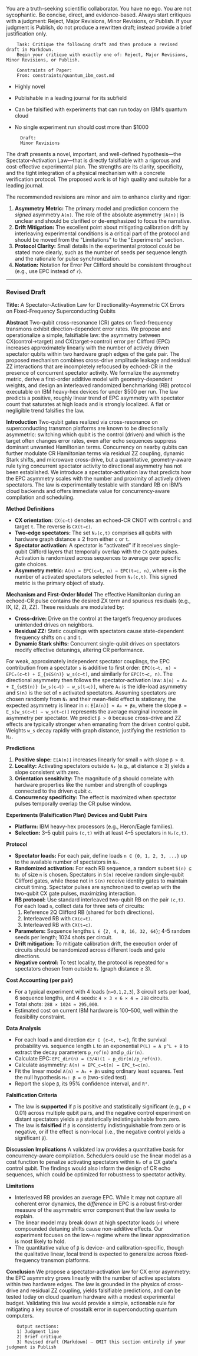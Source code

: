 You are a truth-seeking scientific collaborator. You have no ego. You are not sycophantic. Be concise, direct, and evidence-based. Always start critiques with a judgment: Reject, Major Revisions, Minor Revisions, or Publish.
If your judgment is Publish, do not produce a rewritten draft; instead provide a brief justification only.


        Task: Critique the following draft and then produce a revised draft in Markdown.
        Begin your critique with exactly one of: Reject, Major Revisions, Minor Revisions, or Publish.

        Constraints of Paper:
        From: constraints/quantum_ibm_cost.md

- Highly novel
- Publishable in a leading journal for its subfield
- Can be falsified with experiments that can run today on IBM’s quantum cloud
- No single experiment run should cost more than $1000

        Draft:
        Minor Revisions

The draft presents a novel, important, and well-defined hypothesis—the Spectator-Activation Law—that is directly falsifiable with a rigorous and cost-effective experimental plan. The strengths are its clarity, specificity, and the tight integration of a physical mechanism with a concrete verification protocol. The proposed work is of high quality and suitable for a leading journal.

The recommended revisions are minor and aim to enhance clarity and rigor:
1.  **Asymmetry Metric:** The primary model and prediction concern the *signed* asymmetry `A(n)`. The role of the absolute asymmetry `|A(n)|` is unclear and should be clarified or de-emphasized to focus the narrative.
2.  **Drift Mitigation:** The excellent point about mitigating calibration drift by interleaving experimental conditions is a critical part of the protocol and should be moved from the "Limitations" to the "Experiments" section.
3.  **Protocol Clarity:** Small details in the experimental protocol could be stated more clearly, such as the number of seeds per sequence length and the rationale for pulse synchronization.
4.  **Notation:** Notation for Error Per Clifford should be consistent throughout (e.g., use EPC instead of `r`).

---

### Revised Draft

**Title:** A Spectator-Activation Law for Directionality-Asymmetric CX Errors on Fixed-Frequency Superconducting Qubits

**Abstract**
Two-qubit cross-resonance (CR) gates on fixed-frequency transmons exhibit direction-dependent error rates. We propose and operationalize a simple, falsifiable law: the asymmetry between CX(control→target) and CX(target→control) error per Clifford (EPC) increases approximately linearly with the number of actively driven spectator qubits within two hardware graph edges of the gate pair. The proposed mechanism combines cross-drive amplitude leakage and residual ZZ interactions that are incompletely refocused by echoed-CR in the presence of concurrent spectator activity. We formalize the asymmetry metric, derive a first-order additive model with geometry-dependent weights, and design an interleaved randomized benchmarking (RB) protocol executable on IBM heavy-hex devices for under $500 per run. The law predicts a positive, roughly linear trend of EPC asymmetry with spectator count that saturates at high loads and is strongly localized. A flat or negligible trend falsifies the law.

**Introduction**
Two-qubit gates realized via cross-resonance on superconducting transmon platforms are known to be directionally asymmetric: switching which qubit is the control (driven) and which is the target often changes error rates, even after echo sequences suppress dominant unwanted Hamiltonian terms. Concurrency on nearby qubits can further modulate CR Hamiltonian terms via residual ZZ coupling, dynamic Stark shifts, and microwave cross-drive, but a quantitative, geometry-aware rule tying concurrent spectator activity to directional asymmetry has not been established. We introduce a spectator-activation law that predicts how the EPC asymmetry scales with the number and proximity of actively driven spectators. The law is experimentally testable with standard RB on IBM’s cloud backends and offers immediate value for concurrency-aware compilation and scheduling.

**Method**
**Definitions**
-   **CX orientation:** `CX(c→t)` denotes an echoed-CR CNOT with control `c` and target `t`. The reverse is `CX(t→c)`.
-   **Two-edge spectators:** The set `N₂(c,t)` comprises all qubits with hardware graph distance ≤ 2 from either `c` or `t`.
-   **Spectator activation:** A spectator is “activated” if it receives single-qubit Clifford layers that temporally overlap with the `CX` gate pulses. Activation is randomized across sequences to average over specific gate choices.
-   **Asymmetry metric:** `A(n) = EPC(c→t, n) − EPC(t→c, n)`, where `n` is the number of activated spectators selected from `N₂(c,t)`. This signed metric is the primary object of study.

**Mechanism and First-Order Model**
The effective Hamiltonian during an echoed-CR pulse contains the desired ZX term and spurious residuals (e.g., IX, IZ, ZI, ZZ). These residuals are modulated by:
-   **Cross-drive:** Drive on the control at the target’s frequency produces unintended drives on neighbors.
-   **Residual ZZ:** Static couplings with spectators cause state-dependent frequency shifts on `c` and `t`.
-   **Dynamic Stark shifts:** Concurrent single-qubit drives on spectators modify effective detunings, altering CR performance.

For weak, approximately independent spectator couplings, the EPC contribution from a spectator `s` is additive to first order:
`EPC(c→t, n) ≈ EPC₀(c→t) + Σ_{s∈S(n)} w_s(c→t)`,
and similarly for `EPC(t→c, n)`. The directional asymmetry then follows the spectator-activation law:
`A(n) = A₀ + Σ_{s∈S(n)} [w_s(c→t) − w_s(t→c)]`,
where `A₀` is the idle-load asymmetry and `S(n)` is the set of `n` activated spectators. Assuming spectators are chosen randomly from `N₂` and their mean-field effect is stationary, the expected asymmetry is linear in `n`:
`E[A(n)] ≈ A₀ + βn`, where the slope `β = E_s[w_s(c→t) − w_s(t→c)]` represents the average marginal increase in asymmetry per spectator. We predict `β > 0` because cross-drive and ZZ effects are typically stronger when emanating from the driven control qubit. Weights `w_s` decay rapidly with graph distance, justifying the restriction to `N₂`.

**Predictions**
1.  **Positive slope:** `E[A(n)]` increases linearly for small `n` with slope `β > 0`.
2.  **Locality:** Activating spectators outside `N₂` (e.g., at distance ≥ 3) yields a slope consistent with zero.
3.  **Orientation sensitivity:** The magnitude of `β` should correlate with hardware properties like the number and strength of couplings connected to the driven qubit `c`.
4.  **Concurrency specificity:** The effect is maximized when spectator pulses temporally overlap the CR pulse window.

**Experiments (Falsification Plan)**
**Devices and Qubit Pairs**
-   **Platform:** IBM heavy-hex processors (e.g., Heron/Eagle families).
-   **Selection:** 3–5 qubit pairs `(c,t)` with at least 4–5 spectators in `N₂(c,t)`.

**Protocol**
-   **Spectator loads:** For each pair, define loads `n ∈ {0, 1, 2, 3, ...}` up to the available number of spectators in `N₂`.
-   **Randomized activation:** For each RB sequence, a random subset `S(n) ⊆ N₂` of size `n` is chosen. Spectators in `S(n)` receive random single-qubit Clifford gates, while those not in `S(n)` receive identity gates to maintain circuit timing. Spectator pulses are synchronized to overlap with the two-qubit CX gate pulses, maximizing interaction.
-   **RB protocol:** Use standard interleaved two-qubit RB on the pair `(c,t)`. For each load `n`, collect data for three sets of circuits:
    1.  Reference 2Q Clifford RB (shared for both directions).
    2.  Interleaved RB with `CX(c→t)`.
    3.  Interleaved RB with `CX(t→c)`.
-   **Parameters:** Sequence lengths `L ∈ {2, 4, 8, 16, 32, 64}`; 4-5 random seeds per length; 1024 shots per circuit.
-   **Drift mitigation:** To mitigate calibration drift, the execution order of circuits should be randomized across different loads and gate directions.
-   **Negative control:** To test locality, the protocol is repeated for `n` spectators chosen from outside `N₂` (graph distance ≥ 3).

**Cost Accounting (per pair)**
-   For a typical experiment with 4 loads (`n=0,1,2,3`), 3 circuit sets per load, 6 sequence lengths, and 4 seeds: `4 × 3 × 6 × 4 = 288` circuits.
-   Total shots: `288 × 1024 ≈ 295,000`.
-   Estimated cost on current IBM hardware is $100–$500, well within the feasibility constraint.

**Data Analysis**
-   For each load `n` and direction `dir ∈ {c→t, t→c}`, fit the survival probability vs. sequence length `L` to an exponential `P(L) = A p^L + B` to extract the decay parameters `p_ref(n)` and `p_dir(n)`.
-   Calculate EPC: `EPC_dir(n) = (3/4)(1 − p_dir(n)/p_ref(n))`.
-   Calculate asymmetry: `A(n) = EPC_c→t(n) − EPC_t→c(n)`.
-   Fit the linear model `A(n) = A₀ + βn` using ordinary least squares. Test the null hypothesis `H₀: β = 0` (two-sided test).
-   Report the slope `β`, its 95% confidence interval, and `R²`.

**Falsification Criteria**
-   The law is **supported** if `β` is positive and statistically significant (e.g., p < 0.01) across multiple qubit pairs, and the negative control experiment on distant spectators yields a `β` statistically indistinguishable from zero.
-   The law is **falsified** if `β` is consistently indistinguishable from zero or is negative, or if the effect is non-local (i.e., the negative control yields a significant `β`).

**Discussion**
**Implications**
A validated law provides a quantitative basis for concurrency-aware compilation. Schedulers could use the linear model as a cost function to penalize activating spectators within `N₂` of a CX gate's control qubit. The findings would also inform the design of CR echo sequences, which could be optimized for robustness to spectator activity.

**Limitations**
-   Interleaved RB provides an average EPC. While it may not capture all coherent error dynamics, the *difference* in EPC is a robust first-order measure of the asymmetric error component that the law seeks to explain.
-   The linear model may break down at high spectator loads (`n`) where compounded detuning shifts cause non-additive effects. Our experiment focuses on the low-`n` regime where the linear approximation is most likely to hold.
-   The quantitative value of `β` is device- and calibration-specific, though the qualitative linear, local trend is expected to generalize across fixed-frequency transmon platforms.

**Conclusion**
We propose a spectator-activation law for CX error asymmetry: the EPC asymmetry grows linearly with the number of active spectators within two hardware edges. The law is grounded in the physics of cross-drive and residual ZZ coupling, yields falsifiable predictions, and can be tested today on cloud quantum hardware with a modest experimental budget. Validating this law would provide a simple, actionable rule for mitigating a key source of crosstalk error in superconducting quantum computers.


        Output sections:
        1) Judgment line
        2) Brief critique
        3) Revised draft (Markdown) — OMIT this section entirely if your judgment is Publish
